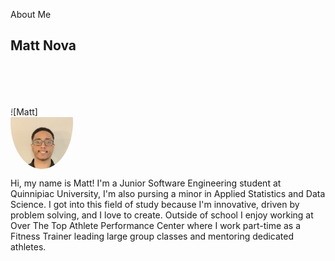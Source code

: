 About Me
<br />
## Matt Nova
<br />
<html>
  <head>
    <style>
      .img-container {
        border-radius: 50%;
        overflow: hidden;
        width: 100px;
        height: 100px;
        padding-top: 50px;
      }
    </style>
  </head>
  <body>
    <div class="img-container">
      ![Matt]<img src="./assets/images/MattsHeadShot.jpg" width="100%">
    </div>
 

Hi, my name is Matt! I'm a Junior Software Engineering student at Quinnipiac University, I'm also pursing a minor in Applied Statistics and Data Science. I got into this field of study because I'm innovative, driven by problem solving, and I love to create. Outside of school I enjoy working at Over The Top Athlete Performance Center where I work part-time as a Fitness Trainer leading large group classes and mentoring dedicated athletes.
 </body>
</html>
